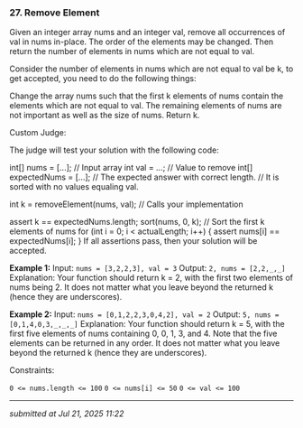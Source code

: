 ### 27. Remove Element

Given an integer array nums and an integer val, remove all occurrences of val in nums in-place. The order of the elements may be changed. Then return the number of elements in nums which are not equal to val.

Consider the number of elements in nums which are not equal to val be k, to get accepted, you need to do the following things:

Change the array nums such that the first k elements of nums contain the elements which are not equal to val. The remaining elements of nums are not important as well as the size of nums.
Return k.

Custom Judge:

The judge will test your solution with the following code:

int[] nums = [...]; // Input array
int val = ...; // Value to remove
int[] expectedNums = [...]; // The expected answer with correct length.
                            // It is sorted with no values equaling val.

int k = removeElement(nums, val); // Calls your implementation

assert k == expectedNums.length;
sort(nums, 0, k); // Sort the first k elements of nums
for (int i = 0; i < actualLength; i++) {
    assert nums[i] == expectedNums[i];
}
If all assertions pass, then your solution will be accepted.

**Example 1:**
Input: `nums = [3,2,2,3], val = 3`
Output: `2, nums = [2,2,_,_]`
Explanation: Your function should return k = 2, with the first two elements of nums being 2.
It does not matter what you leave beyond the returned k (hence they are underscores).

**Example 2:**
Input: `nums = [0,1,2,2,3,0,4,2], val = 2`
Output: `5, nums = [0,1,4,0,3,_,_,_]`
Explanation: Your function should return k = 5, with the first five elements of nums containing 0, 0, 1, 3, and 4.
Note that the five elements can be returned in any order.
It does not matter what you leave beyond the returned k (hence they are underscores).

Constraints:

`0 <= nums.length <= 100`
`0 <= nums[i] <= 50`
`0 <= val <= 100`

---
*submitted at Jul 21, 2025 11:22*
